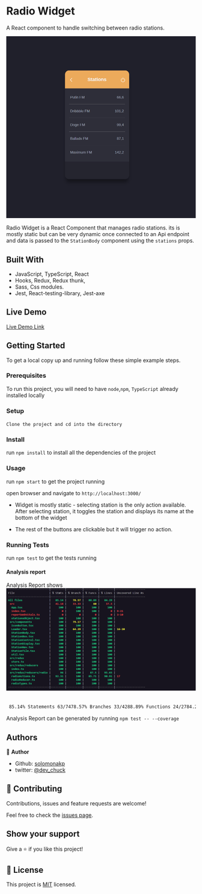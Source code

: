# Radio Widget

A React component to handle switching between radio stations.

![screenshot](./public/radio.png)

Radio Widget is a React Component that manages radio stations. its is mostly static but can be very dynamic once connected to an Api endpoint and data is passed to the `StationBody` component using the `stations` props.

## Built With

- JavaScript, TypeScript, React
- Hooks, Redux, Redux thunk,
- Sass, Css modules.
- Jest, React-testing-library, Jest-axe

## Live Demo

[Live Demo Link](https://accountable-person.herokuapp.com/)

## Getting Started

To get a local copy up and running follow these simple example steps.

### Prerequisites

To run this project, you will need to have `node`,`npm`, `TypeScript` already installed locally

### Setup

`Clone the project and cd into the directory`

### Install

run `npm install` to install all the dependencies of the project

### Usage

run `npm start` to get the project running

open browser and navigate to `http://localhost:3000/`

- Widget is mostly static - selecting station is the only action available. After selecting station, it toggles the station and displays its name at the bottom of the widget

- The rest of the buttons are clickable but it will trigger no action.

### Running Tests

run `npm test` to get the tests running

#### Analysis report

Analysis Report shows
![screenshot](./public/analysis.png)

```bash

 85.14% Statements 63/7478.57% Branches 33/4288.89% Functions 24/2784.29% Lines 59/70

```

Analysis Report can be generated by running `npm test -- --coverage`

## Authors

👤 **Author**

- Github: [solomonakp](https://github.com/solomonakp)
- twitter: [@dev_chuck](https://twitter.com/dev_chuck)

## 🤝 Contributing

Contributions, issues and feature requests are welcome!

Feel free to check the [issues page](https://github.com/solomonakp/Conercase-task-/issues).

## Show your support

Give a ⭐️ if you like this project!

## 📝 License

This project is [MIT](lic.url) licensed.
